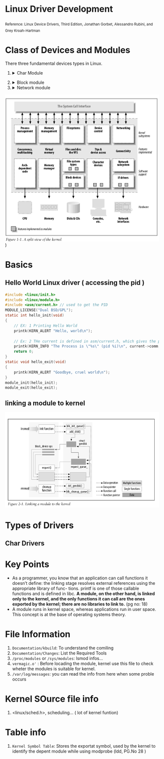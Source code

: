 # Linux Driver Development
<sub>Reference: Linux Device Drivers, Third Edition, Jonathan Gorbet, Alessandro Rubini, and Grey Kroah-Hartman</sub>

# Class of Devices and Modules
There three fundamental devices types in Linux.
1. <details><summary>Char Module</summary>A character (char) device is one that can be accessed as a stream of bytes (like afile); a char driver is in charge of implementing this behavior. Such a driver usu-ally implements at least the open, close, read, and write system calls. The text console (/dev/console) and the serial ports (/dev/ttyS0 and friends) are examples of char devices, as they are well represented by the stream abstraction. Char devices are accessed by means of filesystem nodes, such as /dev/tty1 and /dev/lp0. The only relevant difference between a char device and a regular file is that you can always move back and forth in the regular file, whereas most char devices are just data channels, which you can only access sequentially. There exist, nonetheless, char devices that look like data areas, and you can move back and forth in them; for instance, this usually applies to frame grabbers, where the applications can access the whole acquired image using mmap or lseek.
</details>


2. <details><summary>Block module</summary>Like char devices, block devices are accessed by filesystem nodes in the /dev directory. A block device is a device (e.g., a disk) that can host a filesystem. In most Unix systems, a block device can only handle I/O operations that transfer one or more whole blocks, which are usually 512 bytes (or a larger power of two) bytes in length. Linux, instead, allows the application to read and write a block device like a char device—it permits the transfer of any number of bytes at a time. As a result, block and char devices differ only in the way data is managed internally by the kernel, and thus in the kernel/driver software interface. Like a char device, each block device is accessed through a filesystem node, and the dif- ference between them is transparent to the user. Block drivers have a completely different interface to the kernel than char drivers. </details>

3. <details><summary>Network module</summary>Any network transaction is made through an interface, that is, a device that is able to exchange data with other hosts. Usually, an interface is a hardware device, but it might also be a pure software device, like the loopback interface. A network interface is in charge of sending and receiving data packets, driven by the network subsystem of the kernel, without knowing how individual transac- tions map to the actual packets being transmitted. Many network connections (especially those using TCP) are stream-oriented, but network devices are, usu- ally, designed around the transmission and receipt of packets. A network driver knows nothing about individual connections; it only handles packets. Not being a stream-oriented device, a network interface isn’t easily mapped to a node in the filesystem, as /dev/tty1 is. The Unix way to provide access to inter- faces is still by assigning a unique name to them (such as eth0), but that name doesn’t have a corresponding entry in the filesystem. Communication between the kernel and a network device driver is completely different from that used with char and block drivers. Instead of read and write, the kernel calls functions related to packet transmission.</details>

![class of devices](/OS/img/Ldd/Class_of_device.png))

# Basics
## Hello World Linux driver ( accessing the pid )

```c
#include <linux/init.h>
#include <linux/module.h>
#include <asm/current.h> // used to get the PID
MODULE_LICENSE("Dual BSD/GPL");
static int hello_init(void)
{
    // EX: 1 Printing Hello World
    printk(KERN_ALERT "Hello, world\n");

    // Ex: 2 THe current is defined in asm/current.h, which gives the pid
    printk(KERN_INFO "The Process is \"%s\" (pid %i)\n", current->comm, current->pid);
    return 0;
}
static void hello_exit(void)
{
    printk(KERN_ALERT "Goodbye, cruel world\n");
}
module_init(hello_init);
module_exit(hello_exit);
```
## linking a module to kernel
![linking a module to kernel](ldd_try/ldd_module_linking.png)

# Types of Drivers
## Char Drivers

# Key Points
* As a programmer, you know that an application can call functions it doesn’t define: the linking stage resolves external references using the appropriate library of func- tions. printf is one of those callable functions and is defined in libc. **A module, on the other hand, is linked only to the kernel, and the only functions it can call are the ones exported by the kernel; there are no libraries to link to.** (pg no: 18)
* A module runs in kernel space, whereas applications run in user space. This concept is at the base of operating systems theory.


# File Information
1. `Documentation/kbuild`: To understand the comiling
2. `Documentation/Changes`: List the Required Tools
3. `/proc/modules` or `/sys/modules`: lsmod infos...
4. ``vermagic.o'`` : Before locading the module, kernel use this file to check wheter the modules is suitable for kernel.
5. `/var/log/messages`: you can read the info from here when some proble occurs

# Kernel SOurce file info
1. <linux/sched.h>, scheduling... ( lot of kernel funtion)

# Table info
1. `Kernel Symbol Table`: Stores the exportat symbol, used by the kernel to identify the depent module while using modprobe (ldd, PG.No 28 )